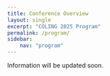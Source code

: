 ```yaml
---
title: Conference Overview
layout: single
excerpt: "COLING 2025 Program"
permalink: /program/
sidebar: 
    nav: "program"
---
```


Information will be updated soon.
